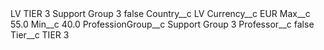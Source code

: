 <?xml version="1.0" encoding="UTF-8"?>
<CustomMetadata xmlns="http://soap.sforce.com/2006/04/metadata" xmlns:xsi="http://www.w3.org/2001/XMLSchema-instance" xmlns:xsd="http://www.w3.org/2001/XMLSchema">
    <label>LV TIER 3 Support Group 3</label>
    <protected>false</protected>
    <values>
        <field>Country__c</field>
        <value xsi:type="xsd:string">LV</value>
    </values>
    <values>
        <field>Currency__c</field>
        <value xsi:type="xsd:string">EUR</value>
    </values>
    <values>
        <field>Max__c</field>
        <value xsi:type="xsd:double">55.0</value>
    </values>
    <values>
        <field>Min__c</field>
        <value xsi:type="xsd:double">40.0</value>
    </values>
    <values>
        <field>ProfessionGroup__c</field>
        <value xsi:type="xsd:string">Support Group 3</value>
    </values>
    <values>
        <field>Professor__c</field>
        <value xsi:type="xsd:boolean">false</value>
    </values>
    <values>
        <field>Tier__c</field>
        <value xsi:type="xsd:string">TIER 3</value>
    </values>
</CustomMetadata>

